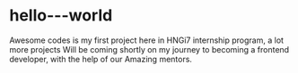 # hello---world
Awesome codes is my first project here in HNGi7 internship program, a lot more projects
Will be coming shortly on my journey to becoming a frontend developer, with the help of our 
Amazing mentors.

